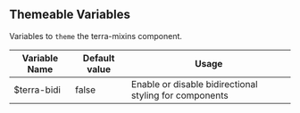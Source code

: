 ## Themeable Variables

Variables to `theme` the terra-mixins component.

| Variable Name | Default value | Usage                                                  |
|---------------|---------------|--------------------------------------------------------|
| $terra-bidi   | false         | Enable or disable bidirectional styling for components |
